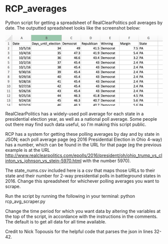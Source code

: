 # RCP_averages
Python script for getting a spreadsheet of RealClearPolitics poll averages by date. The outputted spreadsheet looks like the screenshot below:

![Screenshot of outputted spreadsheet](https://github.com/AlexAbes/RCP_averages/raw/master/output_img.png)

RealClearPolitics has a widely-used poll average for each state in a presidential election year, as well as a national poll average.
Some people out there may find such data useful, so I'm making this script public.

RCP has a system for getting these polling averages by day and by state in JSON; each poll average page (eg 2016 Presidential Election in Ohio 4-way)
has a number, which can be found in the URL for that page (eg the previous example is at the URL http://www.realclearpolitics.com/epolls/2016/president/oh/ohio_trump_vs_clinton_vs_johnson_vs_stein-5970.html with the number 5970).

The state_nums.csv included here is a csv that maps those URLs to their state and their number for 2-way presidential
polls in battleground states in 2016. Change this spreadsheet for whichever polling averages you want to scrape.

Run the script by running the following in your terminal:
python rcp_avg_scraper.py

Change the time period for which you want data by altering the variables at the top of the script, in accordance with the instructions in the comments.
The default is to get all data for all time available.

Credit to Nick Topousis for the helpful code that parses the json in lines 32-42.
